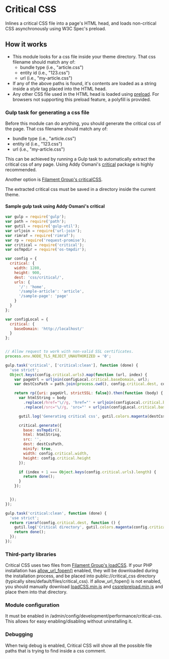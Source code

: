 # Critical CSS

Inlines a critical CSS file into a page's HTML head, and loads non-critical CSS
asynchronously using W3C Spec's preload.

## How it works ##
 * This module looks for a css file inside your theme directory.
   That css filename should match any of:
    * bundle type (i.e., "article.css")
    * entity id (i.e., "123.css")
    * url (i.e., "my-article.css")
 * If any of the above paths is found, it's contents are loaded as
   a string inside a _style_ tag placed into the HTML head.
 * Any other CSS file used in the HTML head is loaded using 
   [preload](https://www.w3.org/TR/preload/). For browsers not supporting 
   this preload feature, a polyfill is provided.

### Gulp task for generating a css file ###
Before this module can do anything, you should generate the critical css 
of the page. That css filename should match any of:
 * bundle type (i.e., "article.css")
 * entity id (i.e., "123.css")
 * url (i.e., "my-article.css")
 
This can be achieved by running a Gulp task to automatically extract the 
critical css of any page.
Using Addy Osmani's [critical](https://github.com/addyosmani/critical) 
package is highly recommended.
 
Another option is [Filament Group's criticalCSS](https://github.com/filamentgroup/criticalCSS).
 
The extracted critical css must be saved in a directory inside the 
current theme.
 
#### Sample gulp task using Addy Osmani's critical  ####

```javascript
var gulp = require('gulp');
var path = require('path');
var gutil = require('gulp-util');
var urljoin = require('url-join');
var rimraf = require('rimraf');
var rp = require('request-promise');
var critical = require('critical');
var osTmpdir = require('os-tmpdir');

var config = {
  critical: {
    width: 1280,
    height: 900,
    dest: 'css/critical/',
    urls: {
      '/': 'home',
      '/sample-article': 'article',
      '/sample-page': 'page'
    }
  }
};

var configLocal = {
  critical: {
    baseDomain: 'http://localhost/'
  }
};


// Allow request to work with non-valid SSL certificates.
process.env.NODE_TLS_REJECT_UNAUTHORIZED = '0';

gulp.task('critical', ['critical:clean'], function (done) {
  'use strict';
  Object.keys(config.critical.urls).map(function (url, index) {
    var pageUrl = urljoin(configLocal.critical.baseDomain, url);
    var destCssPath = path.join(process.cwd(), config.critical.dest, config.critical.urls[url] + '.css');

    return rp({uri: pageUrl, strictSSL: false}).then(function (body) {
      var htmlString = body
        .replace(/href="\//g, 'href="' + urljoin(configLocal.critical.baseDomain, '/'))
        .replace(/src="\//g, 'src="' + urljoin(configLocal.critical.baseDomain, '/'));

      gutil.log('Generating critical css', gutil.colors.magenta(destCssPath), 'from', pageUrl);

      critical.generate({
        base: osTmpdir(),
        html: htmlString,
        src: '',
        dest: destCssPath,
        minify: true,
        width: config.critical.width,
        height: config.critical.height
      });

      if (index + 1 === Object.keys(config.critical.urls).length) {
        return done();
      }
    });


  });
});

gulp.task('critical:clean', function (done) {
  'use strict';
  return rimraf(config.critical.dest, function () {
    gutil.log('Critical directory', gutil.colors.magenta(config.critical.dest), 'deleted');
    return done();
  });
});

```

### Third-party libraries ###
Critical CSS uses two files from 
[Filament Group's loadCSS](https://github.com/filamentgroup/loadCSS). 
If your PHP installation has 
[allow_url_fopen()](http://php.net/manual/en/filesystem.configuration.php#ini.allow-url-fopen) 
enabled, they will be downloaded during the installation process, 
and be placed into public://critical_css directory 
(typically sites/default/files/critical_css). 
If allow_url_fopen() is not enabled, you should manually download 
[loadCSS.min.js](https://github.com/filamentgroup/loadCSS/releases/download/v1.3.1/loadCSS.min.js) 
and [cssrelpreload.min.js](https://github.com/filamentgroup/loadCSS/releases/download/v1.3.1/cssrelpreload.min.js) 
and place them into that directory.

### Module configuration ###
It must be enabled in /admin/config/development/performance/critical-css. 
This allows for easy enabling/disabling without uninstalling it.

### Debugging ###
When twig debug is enabled, Critical CSS will show all the possible 
file paths that is trying to find inside a css comment.
